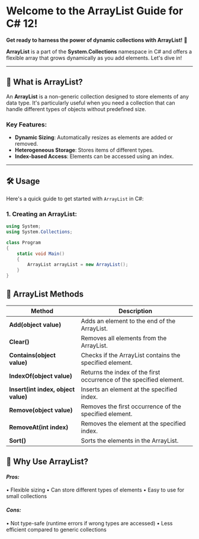 ﻿# Welcome to the ArrayList Guide for C# 12!

**Get ready to harness the power of dynamic collections with ArrayList!** 🚀

**ArrayList** is a part of the **System.Collections** namespace in C# and offers a flexible array that grows dynamically as you add elements. Let's dive in!

---

## 🧩 What is ArrayList?

An **ArrayList** is a non-generic collection designed to store elements of any data type. It's particularly useful when you need a collection that can handle different types of objects without predefined size.

### Key Features:
- **Dynamic Sizing**: Automatically resizes as elements are added or removed.
- **Heterogeneous Storage**: Stores items of different types.
- **Index-based Access**: Elements can be accessed using an index.

---

## 🛠️ Usage

Here's a quick guide to get started with `ArrayList` in C#:

### 1. **Creating an ArrayList:**
```csharp
using System;
using System.Collections;

class Program
{
    static void Main()
    {
        ArrayList arrayList = new ArrayList();
    }
}
```


## 🌟 ArrayList Methods

| **Method**               | **Description**                                                                 |
|--------------------------|---------------------------------------------------------------------------------|
| **Add(object value)**    | Adds an element to the end of the ArrayList.                                     |
| **Clear()**              | Removes all elements from the ArrayList.                                         |
| **Contains(object value)**| Checks if the ArrayList contains the specified element.                         |
| **IndexOf(object value)** | Returns the index of the first occurrence of the specified element.             |
| **Insert(int index, object value)** | Inserts an element at the specified index.                            |
| **Remove(object value)**  | Removes the first occurrence of the specified element.                         |
| **RemoveAt(int index)**   | Removes the element at the specified index.                                     |
| **Sort()**               | Sorts the elements in the ArrayList.                                             |



## 🚀 Why Use ArrayList?
#### *Pros:*
• Flexible sizing
• Can store different types of elements
• Easy to use for small collections
#### *Cons:*
• Not type-safe (runtime errors if wrong types are accessed)
• Less efficient compared to generic collections
